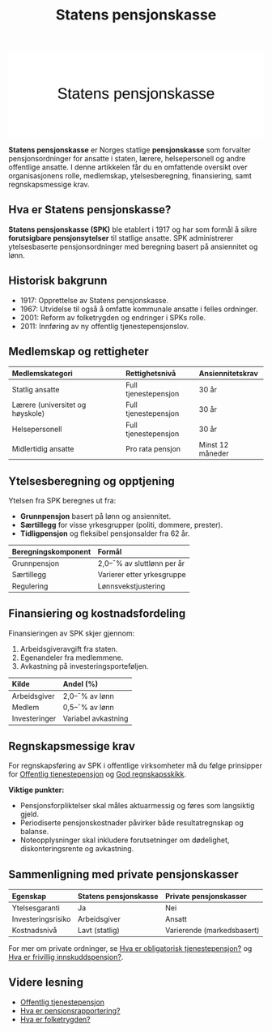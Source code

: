 ﻿---
title: "Statens pensjonskasse"
meta_title: "Statens pensjonskasse"
meta_description: '![Statens pensjonskasse](statens-pensjonskasse-image.svg)'
slug: statens-pensjonskasse
type: blog
layout: pages/single
---

![Statens pensjonskasse](statens-pensjonskasse-image.svg)

**Statens pensjonskasse** er Norges statlige **pensjonskasse** som forvalter pensjonsordninger for ansatte i staten, lærere, helsepersonell og andre offentlige ansatte. I denne artikkelen får du en omfattende oversikt over organisasjonens rolle, medlemskap, ytelsesberegning, finansiering, samt regnskapsmessige krav.

## Hva er Statens pensjonskasse?

**Statens pensjonskasse (SPK)** ble etablert i 1917 og har som formål å sikre **forutsigbare pensjonsytelser** til statlige ansatte. SPK administrerer ytelsesbaserte pensjonsordninger med beregning basert på ansiennitet og lønn.

## Historisk bakgrunn

* 1917: Opprettelse av Statens pensjonskasse.
* 1967: Utvidelse til også å omfatte kommunale ansatte i felles ordninger.
* 2001: Reform av folketrygden og endringer i SPKs rolle.
* 2011: Innføring av ny offentlig tjenestepensjonslov.

## Medlemskap og rettigheter

| Medlemskategori                     | Rettighetsnivå           | Ansiennitetskrav   |
|:------------------------------------|:-------------------------|:-------------------|
| Statlig ansatte                     | Full tjenestepensjon     | 30 år              |
| Lærere (universitet og høyskole)    | Full tjenestepensjon     | 30 år              |
| Helsepersonell                      | Full tjenestepensjon     | 30 år              |
| Midlertidig ansatte                 | Pro rata pensjon         | Minst 12 måneder   |

## Ytelsesberegning og opptjening

Ytelsen fra SPK beregnes ut fra:

* **Grunnpensjon** basert på lønn og ansiennitet.
* **Særtillegg** for visse yrkesgrupper (politi, dommere, prester).
* **Tidligpensjon** og fleksibel pensjonsalder fra 62 år.

| Beregningskomponent       | Formål                    |
|:--------------------------|:--------------------------|
| Grunnpensjon              | 2,0–¯% av sluttlønn per år  |
| Særtillegg                | Varierer etter yrkesgruppe |
| Regulering                | Lønnsvekstjustering       |

## Finansiering og kostnadsfordeling

Finansieringen av SPK skjer gjennom:

1. Arbeidsgiveravgift fra staten.
2. Egenandeler fra medlemmene.
3. Avkastning på investeringsporteføljen.

| Kilde           | Andel (%)              |
|:----------------|:-----------------------|
| Arbeidsgiver    | 2,0–¯% av lønn          |
| Medlem          | 0,5–¯% av lønn          |
| Investeringer   | Variabel avkastning    |

## Regnskapsmessige krav

For regnskapsføring av SPK i offentlige virksomheter må du følge prinsipper for [Offentlig tjenestepensjon](/blogs/regnskap/offentlig-tjenestepensjon "Offentlig tjenestepensjon: Guide til Offentlige Pensjonsordninger og Regnskapsføring") og [God regnskapsskikk](/blogs/regnskap/god-regnskapsskikk "God regnskapsskikk: Prinsipper og Retningslinjer").

**Viktige punkter:**

* Pensjonsforpliktelser skal måles aktuarmessig og føres som langsiktig gjeld.
* Periodiserte pensjonskostnader påvirker både resultatregnskap og balanse.
* Noteopplysninger skal inkludere forutsetninger om dødelighet, diskonteringsrente og avkastning.

## Sammenligning med private pensjonskasser

| Egenskap                  | Statens pensjonskasse      | Private pensjonskasser     |
|:--------------------------|:---------------------------|:---------------------------|
| Ytelsesgaranti            | Ja                          | Nei                        |
| Investeringsrisiko        | Arbeidsgiver                | Ansatt                     |
| Kostnadsnivå              | Lavt (statlig)              | Varierende (markedsbasert) |

For mer om private ordninger, se [Hva er obligatorisk tjenestepensjon?](/blogs/regnskap/obligatorisk-tjenestepensjon "Obligatorisk tjenestepensjon") og [Hva er frivillig innskuddspensjon?](/blogs/regnskap/frivillig-innskuddspensjon "Frivillig innskuddspensjon").

## Videre lesning

* [Offentlig tjenestepensjon](/blogs/regnskap/offentlig-tjenestepensjon "Offentlig tjenestepensjon: Guide til Offentlige Pensjonsordninger og Regnskapsføring")
* [Hva er pensjonsrapportering?](/blogs/regnskap/hva-er-pensjonsrapportering "Hva er pensjonsrapportering? Komplett guide")
* [Hva er folketrygden?](/blogs/regnskap/hva-er-folketrygden "Hva er Folketrygden? Komplett Guide til Norges Offentlige Pensjonssystem")









